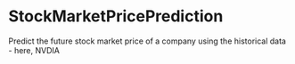 # StockMarketPricePrediction
Predict the future stock market price of a company using the historical data - here, NVDIA
